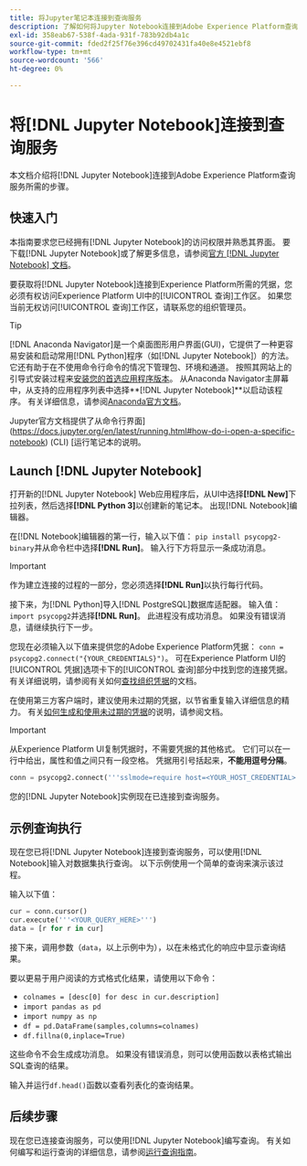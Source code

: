 ```yaml
---
title: 将Jupyter笔记本连接到查询服务
description: 了解如何将Jupyter Notebook连接到Adobe Experience Platform查询服务。
exl-id: 358eab67-538f-4ada-931f-783b92db4a1c
source-git-commit: fded2f25f76e396cd49702431fa40e8e4521ebf8
workflow-type: tm+mt
source-wordcount: '566'
ht-degree: 0%

---
```


# 将[!DNL Jupyter Notebook]连接到查询服务

本文档介绍将[!DNL Jupyter Notebook]连接到Adobe Experience Platform查询服务所需的步骤。

## 快速入门

本指南要求您已经拥有[!DNL Jupyter Notebook]的访问权限并熟悉其界面。 要下载[!DNL Jupyter Notebook]或了解更多信息，请参阅[官方 [!DNL Jupyter Notebook] 文档](https://jupyter.org/)。

要获取将[!DNL Jupyter Notebook]连接到Experience Platform所需的凭据，您必须有权访问Experience Platform UI中的[!UICONTROL 查询]工作区。 如果您当前无权访问[!UICONTROL 查询]工作区，请联系您的组织管理员。

>[!TIP]
>
>[!DNL Anaconda Navigator]是一个桌面图形用户界面(GUI)，它提供了一种更容易安装和启动常用[!DNL Python]程序（如[!DNL Jupyter Notebook]）的方法。 它还有助于在不使用命令行命令的情况下管理包、环境和通道。
>按照其网站上的引导式安装过程来[安装您的首选应用程序版本](https://docs.anaconda.com/anaconda/install/)。
>从Anaconda Navigator主屏幕中，从支持的应用程序列表中选择&#x200B;**[!DNL Jupyter Notebook]**以启动该程序。
>有关详细信息，请参阅[Anaconda官方文档](https://docs.anaconda.com/anaconda/navigator/)。

Jupyter官方文档提供了从命令行界面](https://docs.jupyter.org/en/latest/running.html#how-do-i-open-a-specific-notebook) (CLI) [运行笔记本的说明。

## Launch [!DNL Jupyter Notebook]

打开新的[!DNL Jupyter Notebook] Web应用程序后，从UI中选择&#x200B;**[!DNL New]**&#x200B;下拉列表，然后选择&#x200B;**[!DNL Python 3]**&#x200B;以创建新的笔记本。 出现[!DNL Notebook]编辑器。

在[!DNL Notebook]编辑器的第一行，输入以下值： `pip install psycopg2-binary`并从命令栏中选择&#x200B;**[!DNL Run]**。 输入行下方将显示一条成功消息。

>[!IMPORTANT]
>
>作为建立连接的过程的一部分，您必须选择&#x200B;**[!DNL Run]**&#x200B;以执行每行代码。

接下来，为[!DNL Python]导入[!DNL PostgreSQL]数据库适配器。 输入值： `import psycopg2`并选择&#x200B;**[!DNL Run]**。 此进程没有成功消息。 如果没有错误消息，请继续执行下一步。

您现在必须输入以下值来提供您的Adobe Experience Platform凭据： `conn = psycopg2.connect("{YOUR_CREDENTIALS}")`。 可在Experience Platform UI的[!UICONTROL 凭据]选项卡下的[!UICONTROL 查询]部分中找到您的连接凭据。 有关详细说明，请参阅有关如何[查找组织凭据](../ui/credentials.md)的文档。

在使用第三方客户端时，建议使用未过期的凭据，以节省重复输入详细信息的精力。 有关[如何生成和使用未过期的凭据](../ui/credentials.md#non-expiring-credentials)的说明，请参阅文档。

>[!IMPORTANT]
>
>从Experience Platform UI复制凭据时，不需要凭据的其他格式。 它们可以在一行中给出，属性和值之间只有一段空格。 凭据用引号括起来，**不能用逗号分隔**。

```python
conn = psycopg2.connect('''sslmode=require host=<YOUR_HOST_CREDENTIAL> port=80 dbname=prod:all user=<YOUR_ORGANIZATION_ID> password=<YOUR_PASSWORD>''')"
```

您的[!DNL Jupyter Notebook]实例现在已连接到查询服务。

## 示例查询执行

现在您已将[!DNL Jupyter Notebook]连接到查询服务，可以使用[!DNL Notebook]输入对数据集执行查询。 以下示例使用一个简单的查询来演示该过程。

输入以下值：

```python
cur = conn.cursor()
cur.execute('''<YOUR_QUERY_HERE>''')
data = [r for r in cur]
```

接下来，调用参数（`data`，以上示例中为），以在未格式化的响应中显示查询结果。

要以更易于用户阅读的方式格式化结果，请使用以下命令：

- `colnames = [desc[0] for desc in cur.description]`
- `import pandas as pd`
- `import numpy as np`
- `df = pd.DataFrame(samples,columns=colnames)`
- `df.fillna(0,inplace=True)`

这些命令不会生成成功消息。 如果没有错误消息，则可以使用函数以表格式输出SQL查询的结果。

输入并运行`df.head()`函数以查看列表化的查询结果。

## 后续步骤

现在您已连接查询服务，可以使用[!DNL Jupyter Notebook]编写查询。 有关如何编写和运行查询的详细信息，请参阅[运行查询指南](../best-practices/writing-queries.md)。
